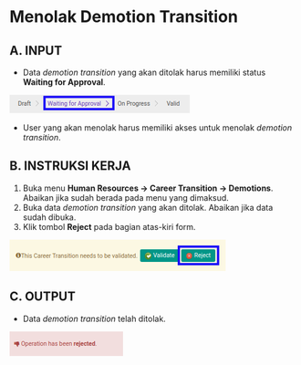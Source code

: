 # Menolak Demotion Transition

## A. INPUT

* Data *demotion transition* yang akan ditolak harus memiliki status **Waiting for Approval**.

![](../../img/demotion-transition/status-waiting-approval.png)

* User yang akan menolak harus memiliki akses untuk menolak *demotion transition*.

## B. INSTRUKSI KERJA

1. Buka menu **Human Resources -> Career Transition -> Demotions**. Abaikan jika sudah berada pada menu yang dimaksud.
2. Buka data *demotion transition* yang akan ditolak. Abaikan jika data sudah dibuka.
3. Klik tombol **Reject** pada bagian atas-kiri form.

![](../../img/demotion-transition/tombol-reject.png)

## C. OUTPUT

* Data *demotion transition* telah ditolak.

![](../../img/demotion-transition/output-ditolak.png)
